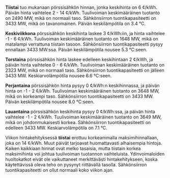 **Tiistai** tuo mukanaan pörssisähkön hinnan, jonka keskihinta on 6 ¢/kWh. Päivän hinta vaihtelee 2 - 14 ¢/kWh. Tuulivoiman keskimääräinen tuotanto on 2490 MW, mikä on normaali taso. Sähkönsiirron tuontikapasiteetti on 3433 MW, mikä on tavanomainen. Päivän keskilämpötila on 3.4 °C. 

**Keskiviikkona** pörssisähkön keskihinta laskee 3 ¢/kWh:iin, ja hinta vaihtelee -1 - 6 ¢/kWh. Tuulivoiman keskimääräinen tuotanto on 1648 MW, mikä on matalampi verrattuna tiistain tasoon. Sähkönsiirron tuontikapasiteetti pysyy ennallaan 3433 MW:ssa. Päivän keskilämpötila nousee 5.3 °C:seen.

**Torstaina** pörssisähkön hinta laskee edelleen keskihintaan 2 ¢/kWh, ja päivän hinta vaihtelee 0 - 6 ¢/kWh. Tuulivoiman keskimääräinen tuotanto on 2323 MW, mikä on normaali taso. Sähkönsiirron tuontikapasiteetti on jälleen 3433 MW. Keskiarvolämpötila nousee 6.6 °C:seen.

**Perjantaina** pörssisähkön hinta pysyy 0 ¢/kWh:n keskihinnassa, ja päivän hinta on -1 - 2 ¢/kWh. Tuulivoiman keskimääräinen tuotanto on 3648 MW, mikä on korkeampi taso. Sähkönsiirron tuontikapasiteetti on 3433 MW. Päivän keskilämpötila nousee 8.0 °C:seen.

**Lauantaina** pörssisähkön keskihinta pysyy 0 ¢/kWh:ssa, ja päivän hinta vaihtelee -1 - 2 ¢/kWh. Tuulivoiman keskimääräinen tuotanto on 3649 MW, mikä on johdonmukaisesti korkea. Sähkönsiirron tuontikapasiteetti on edelleen 3433 MW. Keskiarvolämpötila on 7.1 °C.

Viikon hintakehityksessä **tiistai** erottuu korkeammalla maksimihinnallaan, joka on 14 ¢/kWh. Muut päivät tarjoavat huomattavasti alhaisempia hintoja. Kaiken kaikkiaan hinnat ovat melko tasaisia, mutta tiistain korkea maksimihinta voi johtua tuulivoiman tuotannon vaihteluista. Ydinvoimaloiden huoltokatkot eivät ole vaikuttaneet merkittävästi hintakehitykseen, koska käytettävissä oleva teho on pysynyt riittävällä tasolla. Sähkönsiirron tuontikapasiteetti on ollut normaali koko viikon ajan.